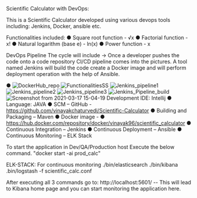 Scientific Calculator with DevOps:

This is a Scientific Calculator developed using various devops tools including:
Jenkins, Docker, ansible etc.

Functionalities included:
● Square root function - √x
● Factorial function - x!
● Natural logarithm (base е) - ln(x)
● Power function - x

DevOps Pipeline
The cycle will include -> Once a developer pushes the code onto a code repository CI/CD
pipeline comes into the pictures. A tool named Jenkins will build the code create a Docker
image and will perform deployment operation with the help of Ansible.

● ![DockerHub_repo](https://user-images.githubusercontent.com/37795773/111468686-db82a000-874b-11eb-9875-312285da2def.png)
![FunctionalitiesSS](https://user-images.githubusercontent.com/37795773/111468695-dd4c6380-874b-11eb-9ea7-92614f329c99.png)
![Jenkins_pipeline1](https://user-images.githubusercontent.com/37795773/111468699-df162700-874b-11eb-8285-ea55f0943fb5.png)
![Jenkins_pipeline2](https://user-images.githubusercontent.com/37795773/111468707-e0dfea80-874b-11eb-8134-6d319d37c57b.png)
![Jenkins_pipeline3](https://user-images.githubusercontent.com/37795773/111468717-e2a9ae00-874b-11eb-8132-28f90e8a160f.png)
![Jenkins_Pipeline_build](https://user-images.githubusercontent.com/37795773/111468729-e4737180-874b-11eb-8294-e6f7e7e26805.png)
![Screenshot from 2021-03-17 15-04-19](https://user-images.githubusercontent.com/37795773/111468756-eb01e900-874b-11eb-814e-648e91441e96.png)
Development IDE: Intellij
● Language: JAVA
● SCM – GitHub - ​ https://github.com/vinayakchaturvedi/Scientific-Calculator
● Building and Packaging – Maven
● Docker image -
● https://hub.docker.com/repository/docker/vinayak96/scientific_calculator
● Continuous Integration – Jenkins
● Continuous Deployment – Ansible
● Continuous Monitoring – ELK Stack

To start the application in Dev/QA/Production host
Execute the below command.
"docker start -ai prod_calc"

ELK-STACK: For continuous monitoring
./bin/elasticsearch
./bin/kibana
.bin/logstash -f scientific_calc.conf

After executing all 3 commands go to: http://localhost:5601/ 
    -- This will lead to Kibana home page and you can start monitoring the application here.
